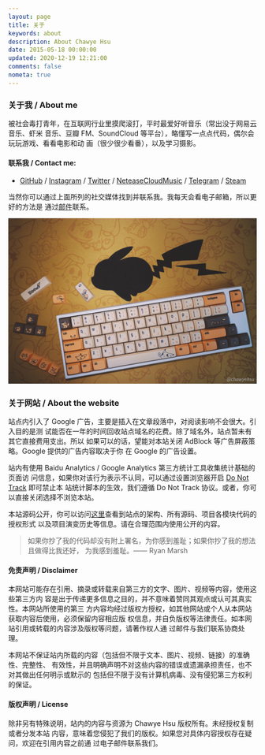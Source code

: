 ```yaml
---
layout: page
title: 关于
keywords: about
description: About Chawye Hsu
date: 2015-05-18 00:00:00
updated: 2020-12-19 12:21:00
comments: false
nometa: true
---
```


### 关于我 / About me

被社会毒打青年，在互联网行业里摸爬滚打，平时最爱好听音乐（常出没于网易云音乐、虾米
音乐、豆瓣 FM、SoundCloud 等平台），略懂写一点点代码，偶尔会玩玩游戏、看看电影和动
画（很少很少看番），以及学习摄影。

#### 联系我 / Contact me:

- [GitHub] / [Instagram] / [Twitter] / [NeteaseCloudMusic] / [Telegram] / [Steam]

当然你可以通过上面所列的社交媒体找到并联系我。我每天会看电子邮箱，所以更好的方法是
通过[邮件](mailto:chawyehsu@hotmail.com)联系。

![我的生产力工具：Leopold fc660m](./_assets/uploads/2019/07/20190720001.jpg)

### 关于网站 / About the website

站点内引入了 Google 广告，主要是插入在文章段落中，对阅读影响不会很大。引入目的是测
试能否在一年的时间回收站点域名的花费。除了域名外，站点暂未有其它直接费用支出。所以
如果可以的话，望能对本站关闭 AdBlock 等广告屏蔽策略。Google 提供的广告内容取决于你
在 Google 的广告设置。

站内有使用 Baidu Analytics / Google Analytics 第三方统计工具收集统计基础的页面访
问信息，如果你对该行为表示不认同，可以通过设置浏览器开启 [Do Not Track] 即可禁止本
站统计脚本的生效，我们遵循 Do Not Track 协议。或者，你可以直接关闭选择不浏览本站。

本站源码公开，你可以访问[这里]查看到站点的架构、所有源码、项目各模块代码的授权形式
以及项目演变历史等信息。请在合理范围内使用公开的内容。

> 如果你抄了我的代码却没有附上署名，为你感到羞耻；如果你抄了我的想法且做得比我还好，
> 为我感到羞耻。—— Ryan Marsh

#### 免责声明 / Disclaimer

本网站可能存在引用、摘录或转载来自第三方的文字、图片、视频等内容，使用这些第三方内
容是出于传递更多信息之目的，并不意味着赞同其观点或认可其真实性。本网站所使用的第三
方内容均经过版权方授权，如其他网站或个人从本网站获取内容后使用，必须保留内容相应版
权信息，并自负版权等法律责任。如本网站引用或转载的内容涉及版权等问题，请著作权人通
过邮件与我们联系协商处理。

本网站不保证站内所载的内容（包括但不限于文本、图片、视频、链接）的准确性、完整性、
有效性，并且明确声明不对这些内容的错误或遗漏承担责任，也不对其做出任何明示或默示的
包括但不限于没有计算机病毒、没有侵犯第三方权利的保证。

#### 版权声明 / License

除非另有特殊说明，站内的内容与资源为 Chawye Hsu 版权所有。未经授权复制或者分发本站
内容，意味着您侵犯了我们的版权。如果您对具体内容授权存在疑问，欢迎在引用内容之前通
过电子邮件联系我们。


[GitHub]: https://github.com/chawyehsu
[NeteaseCloudMusic]: http://music.163.com/#/user/home?id=35631431
[Telegram]: https://t.me/chawyehsu
[Steam]: https://steamcommunity.com/profiles/76561198139243084
[Twitter]: https://twitter.com/chawyehsu
[Instagram]: https://www.instagram.com/chawyehsu
[这里]: https://github.com/chawyehsu/chawyehsu.com
[Do Not Track]: https://en.wikipedia.org/wiki/Do_Not_Track

